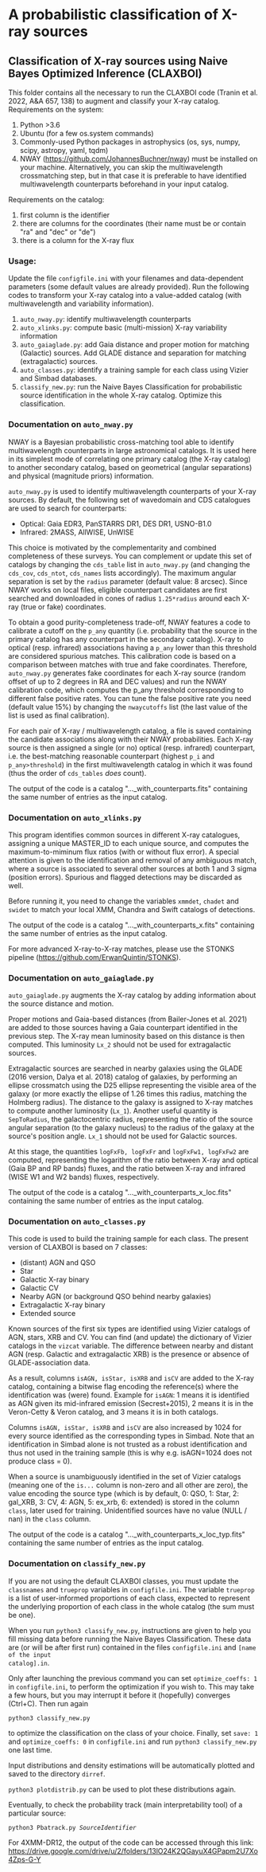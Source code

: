 # A probabilistic classification of X-ray sources
## Classification of X-ray sources using Naive Bayes Optimized Inference (CLAXBOI)

This folder contains all the necessary to run the CLAXBOI code (Tranin et al. 2022, A&A 657, 138) to augment and classify your X-ray catalog.
Requirements on the system:
1. Python >3.6
2. Ubuntu (for a few os.system commands)
3. Commonly-used Python packages in astrophysics (os, sys, numpy, scipy, astropy, yaml, tqdm)
4. NWAY (https://github.com/JohannesBuchner/nway) must be installed on your machine. Alternatively, you can skip the multiwavelength crossmatching step, but in that case it is preferable to have identified multiwavelength counterparts beforehand in your input catalog.

Requirements on the catalog:
1. first column is the identifier
2. there are columns for the coordinates (their name must be or contain "ra" and "dec" or "de")
3. there is a column for the X-ray flux

### Usage:

Update the file <code>configfile.ini</code> with your filenames and data-dependent parameters (some default values are already provided). 
Run the following codes to transform your X-ray catalog into a value-added catalog (with multiwavelength and variability information).
1. <code>auto_nway.py</code>: identify multiwavelength counterparts
2. <code>auto_xlinks.py</code>: compute basic (multi-mission) X-ray variability information
3. <code>auto_gaiaglade.py</code>: add Gaia distance and proper motion for matching (Galactic) sources. Add GLADE distance and separation for matching (extragalactic) sources.
4. <code>auto_classes.py</code>: identify a training sample for each class using Vizier and Simbad databases.
5. <code>classify_new.py</code>: run the Naive Bayes Classification for probabilistic source identification in the whole X-ray catalog. Optimize this classification.


### Documentation on <code>auto_nway.py</code>
NWAY is a Bayesian probabilistic cross-matching tool able to identify multiwavelength counterparts in large astronomical catalogs. It is used here in its simplest mode of correlating one primary catalog (the X-ray catalog) to another secondary catalog, based on geometrical (angular separations) and physical (magnitude priors) information.

<code>auto_nway.py</code> is used to identify multiwavelength counterparts of your X-ray sources. By default, the following set of wavedomain and CDS catalogues are used to search for counterparts:
* Optical: Gaia EDR3, PanSTARRS DR1, DES DR1, USNO-B1.0
* Infrared: 2MASS, AllWISE, UnWISE

This choice is motivated by the complementarity and combined completeness of these surveys. You can complement or update this set of catalogs by changing the <code>cds_table</code> list in <code>auto_nway.py</code> (and changing the <code>cds_cov</code>, <code>cds_ntot</code>, <code>cds_names</code> lists accordingly).
The maximum angular separation is set by the <code>radius</code> parameter (default value: 8 arcsec).
Since NWAY works on local files, eligible counterpart candidates are first searched and downloaded in cones of radius <code>1.25*radius</code> around each X-ray (true or fake) coordinates.

To obtain a good purity-completeness trade-off, NWAY features a code to calibrate a cutoff on the <code>p_any</code> quantity (i.e. probability that the source in the primary catalog has any counterpart in the secondary catalog). X-ray to optical (resp. infrared) associations having a <code>p_any</code> lower than this threshold are considered spurious matches. This calibration code is based on a comparison between matches with true and fake coordinates. Therefore, <code>auto_nway.py</code> generates fake coordinates for each X-ray source (random offset of up to 2 degrees in RA and DEC values) and run the NWAY calibration code, which computes the p_any threshold corresponding to different false positive rates. You can tune the false positive rate you need (default value 15%) by changing the <code>nwaycutoffs</code> list (the last value of the list is used as final calibration).

For each pair of X-ray / multiwavelength catalog, a file is saved containing the candidate associations along with their NWAY probabilities.
Each X-ray source is then assigned a single (or no) optical (resp. infrared) counterpart, i.e. the best-matching reasonable counterpart (highest <code>p_i</code> and <code>p_any>threshold</code>) in the first multiwavelength catalog in which it was found (thus the order of <code>cds_tables</code> _does_ count).

The output of the code is a catalog "..._with_counterparts.fits" containing the same number of entries as the input catalog.

### Documentation on <code>auto_xlinks.py</code>

This program identifies common sources in different X-ray catalogues, assigning a unique MASTER_ID to each unique source, and computes the maximum-to-miminum flux ratios (with or without flux error). A special attention is given to the identification and removal of any ambiguous match, where a source is associated to several other sources at both 1 and 3 sigma (position errors). Spurious and flagged detections may be discarded as well.

Before running it, you need to change the variables <code>xmmdet</code>, <code>chadet</code> and <code>swidet</code> to match your local XMM, Chandra and Swift catalogs of detections.

The output of the code is a catalog "..._with_counterparts_x.fits" containing the same number of entries as the input catalog.

For more advanced X-ray-to-X-ray matches, please use the STONKS pipeline (https://github.com/ErwanQuintin/STONKS).

### Documentation on <code>auto_gaiaglade.py</code>

<code>auto_gaiaglade.py</code> augments the X-ray catalog by adding information about the source distance and motion.

Proper motions and Gaia-based distances (from Bailer-Jones et al. 2021) are added to those sources having a Gaia counterpart identified in the previous step. The X-ray mean luminosity based on this distance is then computed. This luminosity <code>Lx_2</code> should not be used for extragalactic sources.

Extragalactic sources are searched in nearby galaxies using the GLADE (2016 version, Dalya et al. 2018) catalog of galaxies, by performing an ellipse crossmatch using the D25 ellipse representing the visible area of the galaxy (or more exactly the ellipse of 1.26 times this radius, matching the Holmberg radius). The distance to the galaxy is assigned to X-ray matches to compute another luminosity (<code>Lx_1</code>). Another useful quantity is <code>SepToRadius</code>, the galactocentric radius, representing the ratio of the source angular separation (to the galaxy nucleus) to the radius of the galaxy at the source's position angle. <code>Lx_1</code> should not be used for Galactic sources.

At this stage, the quantities <code>logFxFb, logFxFr</code> and <code>logFxFw1, logFxFw2</code> are computed, representing the logarithm of the ratio between X-ray and optical (Gaia BP and RP bands) fluxes, and the ratio between X-ray and infrared (WISE W1 and W2 bands) fluxes, respectively.

The output of the code is a catalog "..._with_counterparts_x_loc.fits" containing the same number of entries as the input catalog.

### Documentation on <code>auto_classes.py</code>

This code is used to build the training sample for each class. The present version of CLAXBOI is based on 7 classes:
* (distant) AGN and QSO
* Star
* Galactic X-ray binary
* Galactic CV
* Nearby AGN (or background QSO behind nearby galaxies)
* Extragalactic X-ray binary
* Extended source

Known sources of the first six types are identified using Vizier catalogs of AGN, stars, XRB and CV. You can find (and update) the dictionary of Vizier catalogs in the <code>vizcat</code> variable.
The difference between nearby and distant AGN (resp. Galactic and extragalactic XRB) is the presence or absence of GLADE-association data.

As a result, columns <code>isAGN, isStar, isXRB</code> and <code>isCV</code> are added to the X-ray catalog, containing a bitwise flag encoding the reference(s) where the identification was (were) found. Example for <code>isAGN</code>: 1 means it is identified as AGN given its mid-infrared emission (Secrest+2015), 2 means it is in the Veron-Cetty & Veron catalog, and 3 means it is in both catalogs.

Columns <code>isAGN, isStar, isXRB</code> and <code>isCV</code> are also increased by 1024 for every source identified as the corresponding types in Simbad. Note that an identification in Simbad alone is not trusted as a robust identification and thus not used in the training sample (this is why e.g. isAGN=1024 does not produce class = 0).

When a source is unambiguously identified in the set of Vizier catalogs (meaning one of the <code>is...</code> column is non-zero and all other are zero), the value encoding the source type (which is by default, 0: QSO, 1: Star, 2: gal_XRB, 3: CV, 4: AGN, 5: ex_xrb, 6: extended) is stored in the column <code>class</code>, later used for training. Unidentified sources have no value (NULL / nan) in the <code>class</code> column.

The output of the code is a catalog "..._with_counterparts_x_loc_typ.fits" containing the same number of entries as the input catalog.

### Documentation on <code>classify_new.py</code>

If you are not using the default CLAXBOI classes, you must update the <code>classnames</code> and <code>trueprop</code> variables in <code>configfile.ini</code>. The variable <code>trueprop</code> is a list of user-informed proportions of each class, expected to represent the underlying proportion of each class in the whole catalog (the sum must be one).

When you run 
<code>python3 classify_new.py</code>, instructions are given to help you fill missing data before running the Naive Bayes Classification. These data are (or will be after first run) contained in the files <code>configfile.ini</code> and <code>[name of the input catalog].in</code>.

Only after launching the previous command you can set <code>optimize_coeffs: 1</code> in <code>configfile.ini</code>, to perform the optimization if you wish to. This may take a few hours, but you may interrupt it before it (hopefully) converges (Ctrl+C).
Then run again

<code>python3 classify_new.py</code>

to optimize the classification on the class of your choice. Finally, set <code>save: 1</code> and <code>optimize_coeffs: 0</code>
in <code>configfile.ini</code> and run <code>python3 classify_new.py</code> one last time.

Input distributions and density estimations will be automatically plotted and saved to the directory <code>dirref</code>.

<code>python3 plotdistrib.py</code> can be used to plot these distributions again.

Eventually, to check the probability track (main interpretability tool) of a particular source:

<code>python3 Pbatrack.py *SourceIdentifier*</code>

For 4XMM-DR12, the output of the code can be accessed through this link: https://drive.google.com/drive/u/2/folders/13lO24K2QGayuX4GPapm2U7Xo4Zps-G-Y

